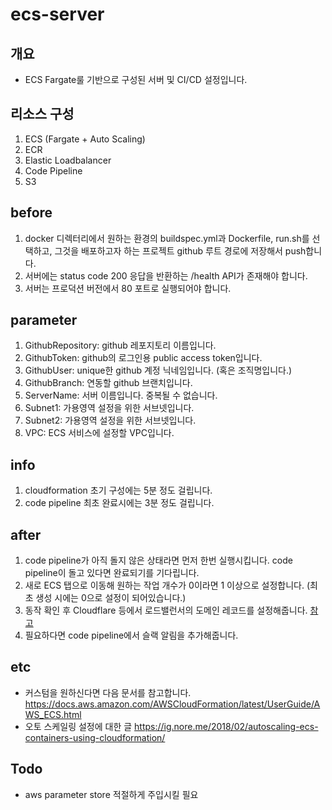 # ecs-server

## 개요

- ECS Fargate룰 기반으로 구성된 서버 및 CI/CD 설정입니다.

## 리소스 구성

1. ECS (Fargate + Auto Scaling)
2. ECR
3. Elastic Loadbalancer
4. Code Pipeline
5. S3

## before

1. docker 디렉터리에서 원하는 환경의 buildspec.yml과 Dockerfile, run.sh를 선택하고, 그것을 배포하고자 하는 프로젝트 github 루트 경로에 저장해서 push합니다.
2. 서버에는 status code 200 응답을 반환하는 /health API가 존재해야 합니다.
3. 서버는 프로덕션 버전에서 80 포트로 실행되어야 합니다.

## parameter

1. GithubRepository: github 레포지토리 이름입니다.
2. GithubToken: github의 로그인용 public access token입니다.
3. GithubUser: unique한 github 계정 닉네임입니다. (혹은 조직명입니다.)
4. GithubBranch: 연동할 github 브랜치입니다.
5. ServerName: 서버 이름입니다. 중복될 수 없습니다.
6. Subnet1: 가용영역 설정을 위한 서브넷입니다.
7. Subnet2: 가용영역 설정을 위한 서브넷입니다.
8. VPC: ECS 서비스에 설정할 VPC입니다.

## info

1. cloudformation 초기 구성에는 5분 정도 걸립니다.
2. code pipeline 최초 완료시에는 3분 정도 걸립니다.

## after

1. code pipeline가 아직 돌지 않은 상태라면 먼저 한번 실행시킵니다. code pipeline이 돌고 있다면 완료되기를 기다립니다.
2. 새로 ECS 탭으로 이동해 원하는 작업 개수가 0이라면 1 이상으로 설정합니다. (최초 생성 시에는 0으로 설정이 되어있습니다.)
3. 동작 확인 후 Cloudflare 등에서 로드밸런서의 도메인 레코드를 설정해줍니다. [참고](https://blog.naver.com/sssang97/222913100848)
4. 필요하다면 code pipeline에서 슬랙 알림을 추가해줍니다.

## etc

- 커스텀을 원하신다면 다음 문서를 참고합니다.
  https://docs.aws.amazon.com/AWSCloudFormation/latest/UserGuide/AWS_ECS.html
- 오토 스케일링 설정에 대한 글
  https://ig.nore.me/2018/02/autoscaling-ecs-containers-using-cloudformation/

## Todo

- aws parameter store 적절하게 주입시킬 필요
